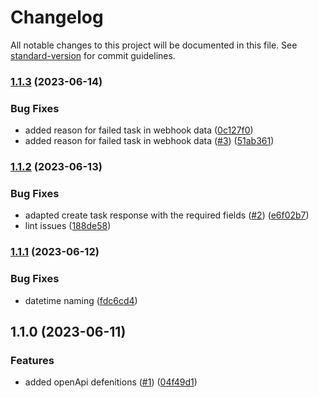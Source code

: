 # Changelog

All notable changes to this project will be documented in this file. See [standard-version](https://github.com/conventional-changelog/standard-version) for commit guidelines.

### [1.1.3](https://github.com/MapColonies/export-management/compare/v1.1.2...v1.1.3) (2023-06-14)


### Bug Fixes

* added reason for failed task in webhook data ([0c127f0](https://github.com/MapColonies/export-management/commit/0c127f0ab35f3d120348f7f531787b62409fd1ff))
* added reason for failed task in webhook data ([#3](https://github.com/MapColonies/export-management/issues/3)) ([51ab361](https://github.com/MapColonies/export-management/commit/51ab361121cd5503212fce25d313e9f252fcaede))

### [1.1.2](https://github.com/MapColonies/export-management/compare/v1.1.1...v1.1.2) (2023-06-13)


### Bug Fixes

* adapted create task response with the required fields ([#2](https://github.com/MapColonies/export-management/issues/2)) ([e6f02b7](https://github.com/MapColonies/export-management/commit/e6f02b7b7006901fdfb61e2983098e23a269d7cf))
* lint issues ([188de58](https://github.com/MapColonies/export-management/commit/188de5815853250eebea750678e02154f352d404))

### [1.1.1](https://github.com/MapColonies/export-management/compare/v1.1.0...v1.1.1) (2023-06-12)


### Bug Fixes

* datetime naming ([fdc6cd4](https://github.com/MapColonies/export-management/commit/fdc6cd4f6dfa687c0fa31bee3a1e1abf347fb01c))

## 1.1.0 (2023-06-11)


### Features

* added openApi defenitions ([#1](https://github.com/MapColonies/export-management/issues/1)) ([04f49d1](https://github.com/MapColonies/export-management/commit/04f49d1c984c8ad63f4035c5753b3262b3ae6a0b))

